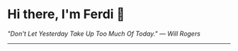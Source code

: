 <h1>Hi there, I'm Ferdi 👋</h1>

<p><em>
  "Don't Let Yesterday Take Up Too Much Of Today." — Will Rogers
</em></p>

---
